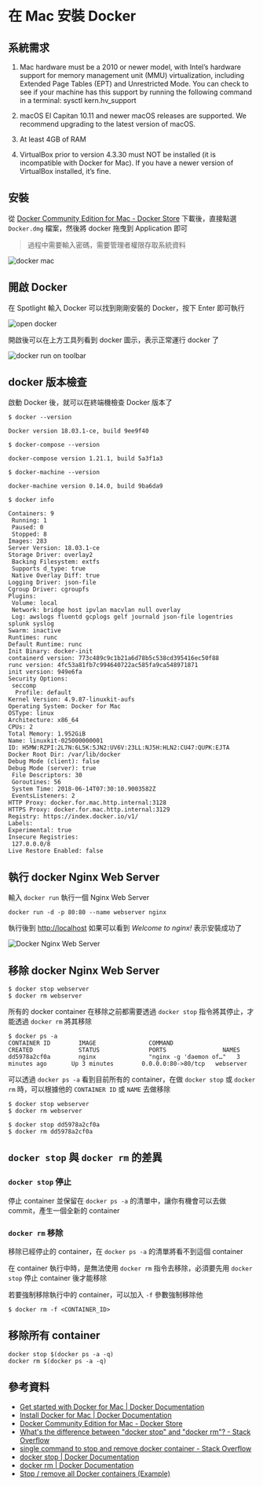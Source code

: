 # 在 Mac 安裝 Docker


## 系統需求

1. Mac hardware must be a 2010 or newer model, with Intel’s hardware support for memory management unit (MMU) virtualization, including Extended Page Tables (EPT) and Unrestricted Mode. You can check to see if your machine has this support by running the following command in a terminal: sysctl kern.hv_support

2. macOS El Capitan 10.11 and newer macOS releases are supported. We recommend upgrading to the latest version of macOS.

3. At least 4GB of RAM

4. VirtualBox prior to version 4.3.30 must NOT be installed (it is incompatible with Docker for Mac). If you have a newer version of VirtualBox installed, it’s fine.

## 安裝

從 [Docker Community Edition for Mac - Docker Store](https://store.docker.com/editions/community/docker-ce-desktop-mac) 下載後，直接點選 `Docker.dmg` 檔案，然後將 docker 拖曳到 Application 即可

> 過程中需要輸入密碼，需要管理者權限存取系統資料

![docker mac](./images/docker-app-drag.png)

## 開啟 Docker

在 Spotlight 輸入 Docker 可以找到剛剛安裝的 Docker，按下 Enter 即可執行

![open docker](./images/open-docker.png)

開啟後可以在上方工具列看到 docker 圖示，表示正常運行 docker 了

![docker run on toolbar](./images/docker-run-on-toolbar.png)


## docker 版本檢查

啟動 Docker 後，就可以在終端機檢查 Docker 版本了

```shell
$ docker --version

Docker version 18.03.1-ce, build 9ee9f40
```

```shell
$ docker-compose --version

docker-compose version 1.21.1, build 5a3f1a3
```

```shell
$ docker-machine --version

docker-machine version 0.14.0, build 9ba6da9
```

```shell
$ docker info

Containers: 9
 Running: 1
 Paused: 0
 Stopped: 8
Images: 283
Server Version: 18.03.1-ce
Storage Driver: overlay2
 Backing Filesystem: extfs
 Supports d_type: true
 Native Overlay Diff: true
Logging Driver: json-file
Cgroup Driver: cgroupfs
Plugins:
 Volume: local
 Network: bridge host ipvlan macvlan null overlay
 Log: awslogs fluentd gcplogs gelf journald json-file logentries splunk syslog
Swarm: inactive
Runtimes: runc
Default Runtime: runc
Init Binary: docker-init
containerd version: 773c489c9c1b21a6d78b5c538cd395416ec50f88
runc version: 4fc53a81fb7c994640722ac585fa9ca548971871
init version: 949e6fa
Security Options:
 seccomp
  Profile: default
Kernel Version: 4.9.87-linuxkit-aufs
Operating System: Docker for Mac
OSType: linux
Architecture: x86_64
CPUs: 2
Total Memory: 1.952GiB
Name: linuxkit-025000000001
ID: H5MW:RZPI:2L7N:6L5K:5JN2:UV6V:23LL:NJ5H:HLN2:CU47:QUPK:EJTA
Docker Root Dir: /var/lib/docker
Debug Mode (client): false
Debug Mode (server): true
 File Descriptors: 30
 Goroutines: 56
 System Time: 2018-06-14T07:30:10.9003582Z
 EventsListeners: 2
HTTP Proxy: docker.for.mac.http.internal:3128
HTTPS Proxy: docker.for.mac.http.internal:3129
Registry: https://index.docker.io/v1/
Labels:
Experimental: true
Insecure Registries:
 127.0.0.0/8
Live Restore Enabled: false
```

## 執行 docker Nginx Web Server

輸入 `docker run` 執行一個 Nginx Web Server

```shell
docker run -d -p 80:80 --name webserver nginx
```

執行後到 [http://localhost](http://localhost) 如果可以看到 *Welcome to nginx!* 表示安裝成功了

![Docker Nginx Web Server](./images/first-docker-nginx-server.png)

## 移除 docker Nginx Web Server

```shell
$ docker stop webserver
$ docker rm webserver
```

所有的 docker container 在移除之前都需要透過 `docker stop` 指令將其停止，才能透過 `docker rm` 將其移除

```shell
$ docker ps -a
CONTAINER ID        IMAGE               COMMAND                  CREATED             STATUS              PORTS                NAMES
dd5978a2cf0a        nginx               "nginx -g 'daemon of…"   3 minutes ago       Up 3 minutes        0.0.0.0:80->80/tcp   webserver
```

可以透過 `docker ps -a` 看到目前所有的 container，在做 `docker stop` 或 `docker rm` 時，可以根據他的 `CONTAINER ID` 或 `NAME` 去做移除

```shell
$ docker stop webserver
$ docker rm webserver

$ docker stop dd5978a2cf0a
$ docker rm dd5978a2cf0a
```


## `docker stop` 與 `docker rm` 的差異

### `docker stop` 停止

停止 container 並保留在 `docker ps -a` 的清單中，讓你有機會可以去做 commit，產生一個全新的 container

### `docker rm` 移除

移除已經停止的 container，在 `docker ps -a` 的清單將看不到這個 container

在 container 執行中時，是無法使用 `docker rm` 指令去移除，必須要先用 `docker stop` 停止 container 後才能移除

若要強制移除執行中的 container，可以加入 `-f` 參數強制移除他

```shell
$ docker rm -f <CONTAINER_ID>
```

## 移除所有 container

```shell
docker stop $(docker ps -a -q)
docker rm $(docker ps -a -q)
```


## 參考資料
* [Get started with Docker for Mac | Docker Documentation](https://docs.docker.com/docker-for-mac/)
* [Install Docker for Mac | Docker Documentation](https://docs.docker.com/docker-for-mac/install/)
* [Docker Community Edition for Mac - Docker Store](https://store.docker.com/editions/community/docker-ce-desktop-mac)
* [What's the difference between "docker stop" and "docker rm"? - Stack Overflow](https://stackoverflow.com/questions/33362856/whats-the-difference-between-docker-stop-and-docker-rm)
* [single command to stop and remove docker container - Stack Overflow](https://stackoverflow.com/questions/35122773/single-command-to-stop-and-remove-docker-container)
* [docker stop | Docker Documentation](https://docs.docker.com/engine/reference/commandline/stop/)
* [docker rm | Docker Documentation](https://docs.docker.com/engine/reference/commandline/rm/)
* [Stop / remove all Docker containers (Example)](https://coderwall.com/p/ewk0mq/stop-remove-all-docker-containers)
